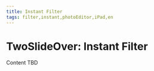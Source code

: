 ```yaml
---
title: Instant Filter
tags: filter,instant,photoEditor,iPad,en
---
```


# TwoSlideOver: Instant Filter

Content TBD

